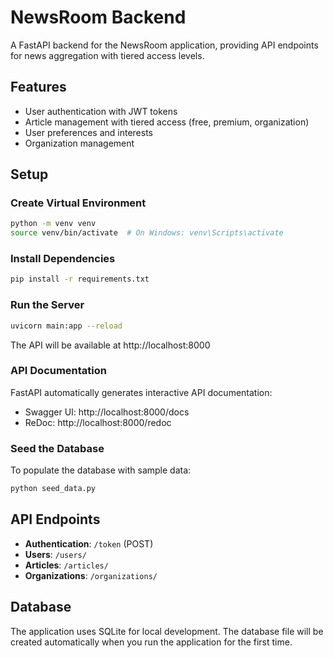 # NewsRoom Backend

A FastAPI backend for the NewsRoom application, providing API endpoints for news aggregation with tiered access levels.

## Features

- User authentication with JWT tokens
- Article management with tiered access (free, premium, organization)
- User preferences and interests
- Organization management

## Setup

### Create Virtual Environment

```bash
python -m venv venv
source venv/bin/activate  # On Windows: venv\Scripts\activate
```

### Install Dependencies

```bash
pip install -r requirements.txt
```

### Run the Server

```bash
uvicorn main:app --reload
```

The API will be available at http://localhost:8000

### API Documentation

FastAPI automatically generates interactive API documentation:

- Swagger UI: http://localhost:8000/docs
- ReDoc: http://localhost:8000/redoc

### Seed the Database

To populate the database with sample data:

```bash
python seed_data.py
```

## API Endpoints

- **Authentication**: `/token` (POST)
- **Users**: `/users/`
- **Articles**: `/articles/`
- **Organizations**: `/organizations/`

## Database

The application uses SQLite for local development. The database file will be created automatically when you run the application for the first time.

